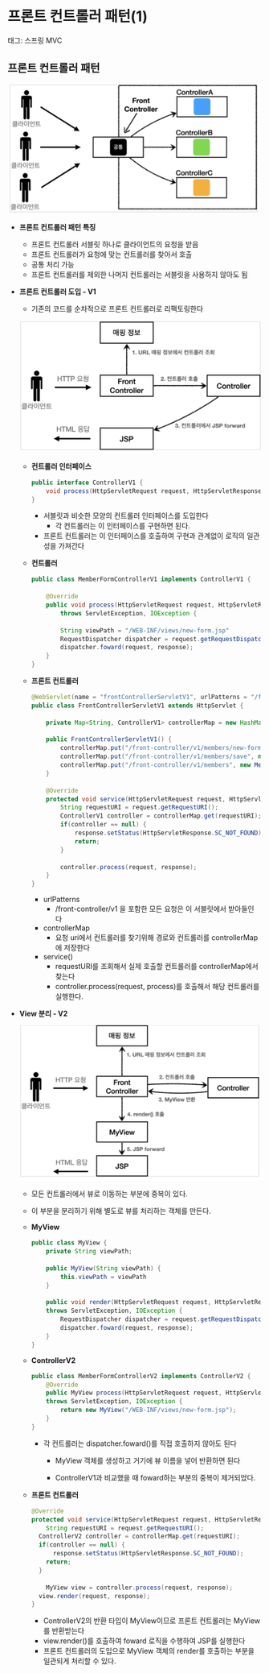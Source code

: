 # 프론트 컨트롤러 패턴(1)

태그: 스프링 MVC

## 프론트 컨트롤러 패턴

![스크린샷 2023-01-31 오후 7.50.14.png](./frontcontroller/frontcontroller.png)

- **프론트 컨트롤러 패턴 특징**
    - 프론트 컨트롤러 서블릿 하나로 클라이언트의 요청을 받음
    - 프론트 컨트롤러가 요청에 맞는 컨트롤러를 찾아서 호출
    - 공통 처리 가능
    - 프론트 컨트롤러를 제외한 나머지 컨트롤러는 서블릿을 사용하지 않아도 됨
- **프론트 컨트롤러 도입 - V1**
    - 기존의 코드를 순차적으로 프론트 컨트롤러로 리팩토링한다
    
    ![스크린샷 2023-01-31 오후 7.53.01.png](./frontcontroller/frontcontrollerv1.png)
    
    - **컨트롤러 인터페이스**
        
        ```java
        public interface ControllerV1 {
        	void process(HttpServletRequest request, HttpServletResponse response) throws ServletException, IOException;
        }
        ```
        
        - 서블릿과 비슷한 모양의 컨트롤러 인터페이스를 도입한다
            - 각 컨트롤러는 이 인터페이스를 구현하면 된다.
        - 프론트 컨트롤러는 이 인터페이스를 호출하여 구현과 관계없이 로직의 일관성을 가져간다
    - **컨트롤러**
        
        ```java
        public class MemberFormControllerV1 implements ControllerV1 {
        
        	@Override
        	public void process(HttpServletRequest request, HttpServletResponse) 
        		throws ServletException, IOException {
        
        		String viewPath = "/WEB-INF/views/new-form.jsp"
        		RequestDispatcher dispatcher = request.getRequestDispatcher(viewPath);
        		dispatcher.foward(request, response);
        	}
        }
        ```
        
    - **프론트 컨트롤러**
        
        ```java
        @WebServlet(name = "frontControllerServletV1", urlPatterns = "/front-controller/v1/*")
        public class FrontControllerServletV1 extends HttpServlet {
        
            private Map<String, ControllerV1> controllerMap = new HashMap<>();
        
            public FrontControllerServletV1() {
                controllerMap.put("/front-controller/v1/members/new-form", new MemberFormControllerV1());
                controllerMap.put("/front-controller/v1/members/save", new MemberSaveControllerV1());
                controllerMap.put("/front-controller/v1/members", new MemberListControllerV1());
            }
        
            @Override
            protected void service(HttpServletRequest request, HttpServletResponse response) throws ServletException, IOException {
                String requestURI = request.getRequestURI();
                ControllerV1 controller = controllerMap.get(requestURI);
                if(controller == null) {
                    response.setStatus(HttpServletResponse.SC_NOT_FOUND);
                    return;
                }
        
                controller.process(request, response);
            }
        }
        ```
        
        - urlPatterns
            - /front-controller/v1 을 포함한 모든 요청은 이 서블릿에서 받아들인다
        - controllerMap
            - 요청 uri에서 컨트롤러를 찾기위해 경로와 컨트롤러를 controllerMap에 저장한다
        - service()
            - requestURI를 조회해서 실제 호출할 컨트롤러를 controllerMap에서 찾는다
            - controller.process(request, process)를 호출해서 해당 컨트롤러를 실행한다.
- **View 분리 - V2**
    
    ![스크린샷 2023-01-31 오후 8.04.22.png](./frontcontroller/frontcontrollerv2.png)
    
    - 모든 컨트롤러에서 뷰로 이동하는 부분에 중복이 있다.
    - 이 부분을 분리하기 위해 별도로 뷰를 처리하는 객체를 만든다.
    - **MyView**
        
        ```java
        public class MyView {
        	private String viewPath;
        	
        	public MyView(String viewPath) {
        		this.viewPath = viewPath
        	}
        
        	public void render(HttpServletRequest request, HttpServletResponse response)
        	throws ServletException, IOException {
        		RequestDispatcher dispatcher = request.getRequestDispatcher(viewPath);
        		dispatcher.foward(request, response);
        	}
        }
        ```
        
    - **ControllerV2**
        
        ```java
        public class MemberFormControllerV2 implements ControllerV2 {
        	@Override
        	public MyView process(HttpServletRequest request, HttpServletResponse response)
        	throws ServletException, IOException {
        		return new MyView("/WEB-INF/views/new-form.jsp");
        	}
        }
        ```
        
        - 각 컨트롤러는 dispatcher.foward()를 직접 호출하지 않아도 된다
            - MyView 객체를 생성하고 거기에 뷰 이름을 넣어 반환하면 된다
            
            - ControllerV1과 비교했을 때 foward하는 부분의 중복이 제거되었다.
    - **프론트 컨트롤러**
        
        ```java
        @Override
        protected void service(HttpServletRequest request, HttpServletResponse response) throws ServletException, IOException {
        	String requestURI = request.getRequestURI();
          ControllerV2 controller = controllerMap.get(requestURI);
          if(controller == null) {
        	  response.setStatus(HttpServletResponse.SC_NOT_FOUND);
            return;
          }
        
        	MyView view = controller.process(request, response);
          view.render(request, response);
        }
        ```
        
        - ControllerV2의 반환 타입이 MyView이므로 프론트 컨트롤러는 MyView를 반환받는다
        - view.render()를 호출하여 foward 로직을 수행하여 JSP를 실행한다
        - 프론트 컨트롤러의 도입으로 MyView 객체의 render를 호출하는 부분을 일관되게 처리할 수 있다.